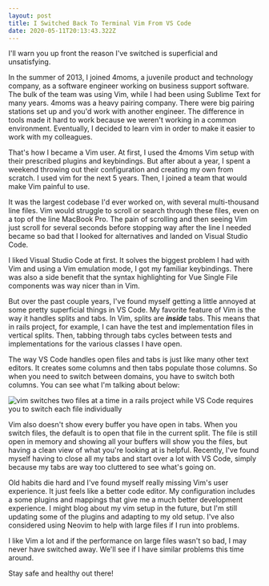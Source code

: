 ```yaml
---
layout: post
title: I Switched Back To Terminal Vim From VS Code
date: 2020-05-11T20:13:43.322Z
---
```

I'll warn you up front the reason I've switched is superficial and unsatisfying. 

In the summer of 2013, I joined 4moms, a juvenile product and technology company, as a software engineer working on business support software. The bulk of the team was using Vim, while I had been using Sublime Text for many years. 4moms was a heavy pairing company. There were big pairing stations set up and you'd work with another engineer. The difference in tools made it hard to work because we weren't working in a common environment. Eventually, I decided to learn vim in order to make it easier to work with my colleagues. 

That's how I became a Vim user. At first, I used the 4moms Vim setup with their prescribed plugins and keybindings. But after about a year, I spent a weekend throwing out their configuration and creating my own from scratch. I used vim for the next 5 years. Then, I joined a team that would make Vim painful to use. 

It was the largest codebase I'd ever worked on, with several multi-thousand line files. Vim would struggle to scroll or search through these files, even on a top of the line MacBook Pro. The pain of scrolling and then seeing Vim just scroll for several seconds before stopping way after the line I needed became so bad that I looked for alternatives and landed on Visual Studio Code. 

I liked Visual Studio Code at first. It solves the biggest problem I had with Vim and using a Vim emulation mode, I got my familiar keybindings. There was also a side benefit that the syntax highlighting for Vue Single File components was way nicer than in Vim. 

But over the past couple years, I've found myself getting a little annoyed at some pretty superficial things in VS Code.  My favorite feature of Vim is the way it handles splits and tabs. In Vim, splits are ***inside*** tabs. This means that in rails project, for example, I can have the test and implementation files in vertical splits. Then, tabbing through tabs cycles between tests and implementations for the various classes I have open.  

The way VS Code handles open files and tabs is just like many other text editors. It creates some columns and then tabs populate those columns. So when you need to switch between domains, you have to switch both columns. You can see what I'm talking about below:

![vim switches two files at a time in a rails project while VS Code requires you to switch each file individually](/images/2020-05-11-tabswitching.gif)

Vim also doesn't show every buffer you have open in tabs. When you switch files, the default is to open that file in the current split. The file is still open in memory and showing all your buffers will show you the files, but having a clean view of what you're looking at is helpful. Recently, I've found myself having to close all my tabs and start over a lot with VS Code, simply because my tabs are way too cluttered to see what's going on. 

Old habits die hard and I've found myself really missing Vim's user experience. It just feels like a better code editor. My configuration includes a some plugins and mappings that give me a much better development experience. I might blog about my vim setup in the future, but I'm still updating some of the plugins and adapting to my old setup. I've also considered using Neovim to help with large files if I run into problems. 

I like Vim a lot and if the performance on large files wasn't so bad, I may never have switched away. We'll see if I have similar problems this time around. 

Stay safe and healthy out there!
